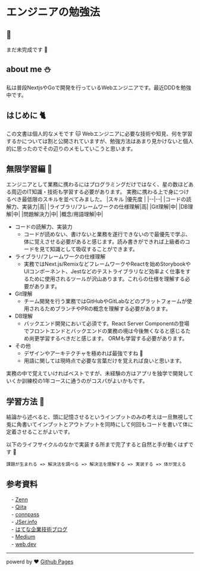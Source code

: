 # エンジニアの勉強法

##  :construction:
まだ未完成です :orange:

## about me :snowman: 
私は普段NextjsやGoで開発を行っているWebエンジニアです。最近DDDを勉強中です。

## はじめに  :cat2:
この文書は個人的なメモです :cat:
Webエンジニアに必要な技術や知見、何を学習するかについては割と公開されていますが、勉強方法はあまり見かけないと個人的に思ったのでその辺りのメモしていこうと思います。

## 無限学習編 :pencil:
エンジニアとして業務に携わるにはプログラミングだけではなく、星の数ほどある周辺のIT知識・技術も学習する必要があります。
実務に携わる上で身につけるべき最低限のスキルを並べてみました。
|スキル |優先度  |
|--|--|
|コードの読解力、実装力|高|
|ライブラリ/フレームワークの仕様理解|高|
|Git理解|中|
|DB理解|中|
|問題解決力|中|
|概念/用語理解|中|

- コードの読解力、実装力
  - コードが読めない、書けないと業務を遂行できないので最優先で学ぶ、体に覚えさせる必要があると感じます。読み書きができれば上級者のコードを見て知識として吸収することができます。
- ライブラリ/フレームワークの仕様理解
  - 実務ではNext.js/RemixなどフレームワークやReactを始めStorybookやUIコンポーネント、Jestなどのテストライブラリなど効率よく仕事をするために使用されるツールが沢山あります。これらの仕様を理解する必要があります。
- Git理解
  - チーム開発を行う業務ではGitHubやGitLabなどのプラットフォームが使用されるためブランチやPRの概念を理解する必要があります。
- DB理解
  - バックエンド開発において必須です。React Server Componentの登場でフロントエンドとバックエンドの業務の境は今後無くなると感じるため尚更学習するべきだと感じます。
ORMも学習する必要があります。
- その他
  - デザインやアーキテクチャを極めれば最強ですね :unicorn:
  - 用語に関しては現時点で必要な言葉だけを覚えれば良いと思います。

実務の中で覚えていければベストですが、未経験の方はアプリを独学で開発していくか訓練校の1年コースに通うのがコスパがよいかもです。

## 学習方法 :running:
結論から述べると、頭に記憶させるというインプットのみの考えは一旦無視して兎に角書いてインプットとアウトプットを同時にして何回もコードを書いて体に定着させることがよいです。

以下のライフサイクルのなかで実装する所まで完了すると自然と手が動くはずです :dog:
```
課題が生まれる => 解決法を調べる => 解決法を理解する => 実装する => 体が覚える
```

## 参考資料
　- [Zenn](https://zenn.dev/)  
　- [Qiita](https://qiita.com/)  
　- [connpass](https://connpass.com/)  
　- [JSer\.info](https://jser.info/)  
　- [はてな企業技術ブログ](https://hatena.blog/dev)  
　- [Medium](https://medium.com/)  
　- [web\.dev](https://web.dev/blog?hl=ja)  

***
powerd by  :heart: [Github Pages](https://docs.github.com/ja/pages)
